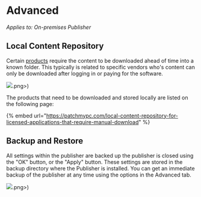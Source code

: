 # Advanced

_Applies to: On-premises Publisher_

## Local Content Repository

Certain [products](https://patchmypc.com/local-content-repository-for-licensed-applications-that-require-manual-download) require the content to be downloaded ahead of time into a known folder. This typically is related to specific vendors who's content can only be downloaded after logging in or paying for the software. &#x20;

![](/_images/image%20%281173).png>)

The products that need to be downloaded and stored locally are listed on the following page:&#x20;

{% embed url="https://patchmypc.com/local-content-repository-for-licensed-applications-that-require-manual-download" %}

## Backup and Restore

All settings within the publisher are backed up the publisher is closed using the "OK" button, or the "Apply" button. These settings are stored in the backup directory where the Publisher is installed. You can get an immediate backup of the publisher at any time using the options in the Advanced tab.

![](/_images/image%20%281104).png>)
